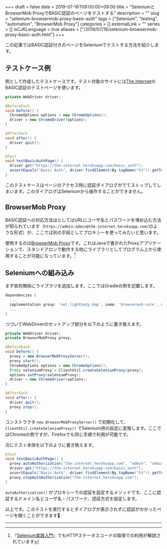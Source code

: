 +++ 
draft = false
date = 2019-07-16T09:00:00+09:00
title = "SeleniumとBrowserMob ProxyでBASIC認証のページをテストする"
description = ""
slug = "selenium-browsermob-proxy-basic-auth" 
tags = ["Selenium", "testing", "automation", "BrowserMob Proxy"]
categories = []
externalLink = ""
series = []
isCJKLanguage = true
aliases = ["/2019/07/16/selenium-browsermob-proxy-basic-auth.html"]
+++

この記事ではBASIC認証付きのページをSeleniumでテストする方法を紹介します。

<!--more-->

## テストケース例

例として作成したテストケースです。テスト対象のサイトには[The Internet](https://the-internet.herokuapp.com/)のBASIC認証のテストページを使います。

```java
private WebDriver driver;

@BeforeEach
void before() {
  ChromeOptions options = new ChromeOptions();
  driver = new ChromeDriver(options);
}

@AfterEach
void after() {
  driver.quit();
}

@Test
void testBasicAuthPage() {
  driver.get("https://the-internet.herokuapp.com/basic_auth");
  assertEquals("Basic Auth", driver.findElement(By.tagName("h3")).getText());
}
```

このテストケースはページのアクセス時に認証ダイアログがでてストップしてしまいます。このダイアログはSeleniumから操作することができません。

## BrowserMob Proxy

BASIC認証への対応方法はとしてはURLにユーザ名とパスワードを埋め込む方法が知られています（`https://admin:admin@the-internet.herokuapp.com/`のような形式）が、ここでは別の手段としてプロキシーを使ってみたいと思います。

使用するのは[BrowserMob Proxy](https://github.com/lightbody/browsermob-proxy)です。これはJavaで書かれたProxyアプリケーションで、スタンドアロンで動作する他にライブラリとしてプログラム上から使用することが可能になっています。[^1]

## Seleniumへの組み込み

まず依存関係にライブラリを追加します。ここではGradleの例を記載します。

```gradle
dependencies {
  ...
  implementation group: 'net.lightbody.bmp', name: 'browsermob-core', version: '2.1.5'
  ...
}
```

つづいてWebDriverのセットアップ部分を以下のように書き換えます。

```java
private WebDriver driver;
private BrowserMobProxy proxy;

@BeforeEach
void before() {
  proxy = new BrowserMobProxyServer();
  proxy.start();
  ChromeOptions options = new ChromeOptions();
  Proxy seleniumProxy = ClientUtil.createSeleniumProxy(proxy);
  options.setProxy(seleniumProxy);
  driver = new ChromeDriver(options);
}

@AfterEach
void after() {
  driver.quit();  
  proxy.stop();
}
```

コンストラクタ `new BrowserMobProxyServer()` で初期化して、`ClientUtil.createSeleniumProxy()` でSelenium用の設定に変換します。ここではChromeの例ですが、Firefoxでも同じ手順で利用が可能です。

次にテスト本体を以下のように書き換えます。

```java
@Test
void testBasicAuthPage() {
  proxy.autoAuthorization("the-internet.herokuapp.com", "admin", "admin", AuthType.BASIC);
  driver.get("https://the-internet.herokuapp.com/basic_auth");
  assertEquals("Basic Auth", driver.findElement(By.tagName("h3")).getText());
  proxy.stopAutoAuthorization("the-internet.herokuapp.com");
}
```

`autoAuthorization()` がプロキシーでの認証を設定するメソッドです。ここに認証するドメイン名とユーザ名・パスワード、認証方式を設定します。

以上です。このテストを実行するとダイアログが表示されずに認証がかかったページを開くことができます🎉

---

[^1]: 『[Selenium実践入門](https://gihyo.jp/book/2016/978-4-7741-7894-3)』でもHTTPステータスコードの取得での利用が解説されています
